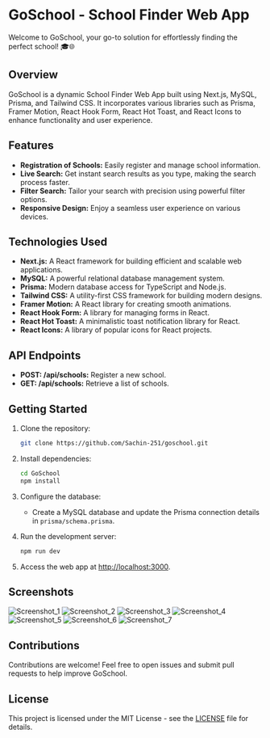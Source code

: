 # GoSchool - School Finder Web App

Welcome to GoSchool, your go-to solution for effortlessly finding the perfect school! 🎓🌐

## Overview

GoSchool is a dynamic School Finder Web App built using Next.js, MySQL, Prisma, and Tailwind CSS. It incorporates various libraries such as Prisma, Framer Motion, React Hook Form, React Hot Toast, and React Icons to enhance functionality and user experience.

## Features

- **Registration of Schools:** Easily register and manage school information.
- **Live Search:** Get instant search results as you type, making the search process faster.
- **Filter Search:** Tailor your search with precision using powerful filter options.
- **Responsive Design:** Enjoy a seamless user experience on various devices.

## Technologies Used

- **Next.js:** A React framework for building efficient and scalable web applications.
- **MySQL:** A powerful relational database management system.
- **Prisma:** Modern database access for TypeScript and Node.js.
- **Tailwind CSS:** A utility-first CSS framework for building modern designs.
- **Framer Motion:** A React library for creating smooth animations.
- **React Hook Form:** A library for managing forms in React.
- **React Hot Toast:** A minimalistic toast notification library for React.
- **React Icons:** A library of popular icons for React projects.

## API Endpoints

- **POST: /api/schools:** Register a new school.
- **GET: /api/schools:** Retrieve a list of schools.

## Getting Started

1. Clone the repository:

   ```bash
   git clone https://github.com/Sachin-251/goschool.git
   ```

2. Install dependencies:

   ```bash
   cd GoSchool
   npm install
   ```

3. Configure the database:

   - Create a MySQL database and update the Prisma connection details in `prisma/schema.prisma`.

4. Run the development server:

   ```bash
   npm run dev
   ```

5. Access the web app at [http://localhost:3000](http://localhost:3000).

## Screenshots

![Screenshot_1](https://github.com/Sachin-251/goschool/blob/main/screenshots/01.png)
![Screenshot_2](https://github.com/Sachin-251/goschool/blob/main/screenshots/02.png)
![Screenshot_3](https://github.com/Sachin-251/goschool/blob/main/screenshots/03.png)
![Screenshot_4](https://github.com/Sachin-251/goschool/blob/main/screenshots/05.png)
![Screenshot_5](https://github.com/Sachin-251/goschool/blob/main/screenshots/07.png)
![Screenshot_6](https://github.com/Sachin-251/goschool/blob/main/screenshots/08.png)
![Screenshot_7](https://github.com/Sachin-251/goschool/blob/main/screenshots/09.png)

## Contributions

Contributions are welcome! Feel free to open issues and submit pull requests to help improve GoSchool.

## License

This project is licensed under the MIT License - see the [LICENSE](LICENSE) file for details.
